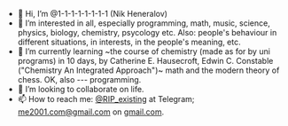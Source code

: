 - 👋 Hi, I’m @1-1-1-1-1-1-1-1 (Nik Heneralov)
- 👀 I’m interested in all, especially programming, math, music, science, physics, biology, chemistry, psycology etc. Also: people's behaviour in different situations, in interests, in the people's meaning, etc.
- 🌱 I’m currently learning ~the course of chemistry (made as for by uni programs) in 10 days, by Catherine E. Hausecroft, Edwin C. Constable ("Chemistry An Integrated Approach")~ math and the modern theory of chess. OK, also --- programming.
- 💞️ I’m looking to collaborate on life.
- 📫 How to reach me: [@RIP_existing](https://t.me/RIP_existing) at Telegram; me2001.com@gmail.com on [gmail.com](gmail.com).

<!---
1-1-1-1-1-1-1-1/1-1-1-1-1-1-1-1 is a ✨ special ✨ repository because its `README.md` (this file) appears on your GitHub profile.
You can click the Preview link to take a look at your changes.
--->
